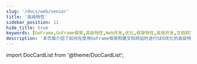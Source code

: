 ```yaml
---
slug: '/docs/web/senior'
title: '高级特性'
sidebar_position: 11
hide_title: true
keywords: [GoFrame,GoFrame框架,高级特性,Web开发,优化,框架特性,高效开发,文档网站,SEO优化,网页性能]
description: '本页面介绍了如何在使用GoFrame框架构建文档网站时进行SEO优化的高级特性，重点涵盖关键字和描述信息的选择，以提高网站的搜索引擎可见性和性能表现，有助于开发者优化其项目。'
---
```


import DocCardList from '@theme/DocCardList';

<DocCardList />
